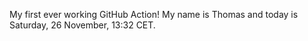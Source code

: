 My first ever working GitHub Action!
My name is Thomas and today is Saturday, 26 November, 13:32 CET. 
